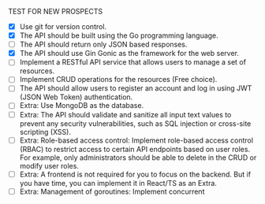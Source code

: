 TEST FOR NEW PROSPECTS

- [x] Use git for version control.
- [x] The API should be built using the Go programming language.
- [ ] The API should return only JSON based responses.
- [x] The API should use Gin Gonic as the framework for the web server.
- [ ] Implement a RESTful API service that allows users to manage a set of resources.
- [ ] Implement CRUD operations for the resources (Free choice).
- [ ] The API should allow users to register an account and log in using JWT (JSON Web Token) authentication.
- [ ] Extra: Use MongoDB as the database.
- [ ] Extra: The API should validate and sanitize all input text values to prevent any security vulnerabilities, such as SQL injection or cross-site scripting (XSS).
- [ ] Extra: Role-based access control: Implement role-based access control (RBAC) to restrict access to certain API endpoints based on user roles. For example, only administrators should be able to delete in the CRUD or modify user roles.
- [ ] Extra: A frontend is not required for you to focus on the backend. But if you have time, you can implement it in React/TS as an Extra.
- [ ] Extra: Management of goroutines: Implement concurrent
